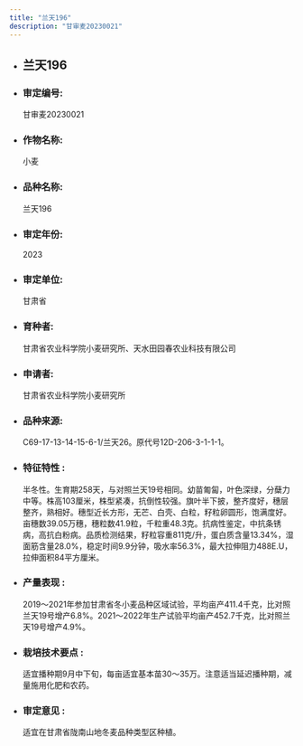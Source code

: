 ```yaml
---
title: "兰天196"
description: "甘审麦20230021"
---
```

* ## 兰天196
* ###  审定编号:  
   甘审麦20230021

*  ### 作物名称:  
   小麦

*   ###  品种名称: 
    兰天196

*   ### 审定年份: 
    2023

*   ### 审定单位:  
    甘肃省

*   ### 育种者:  
    甘肃省农业科学院小麦研究所、天水田园春农业科技有限公司

*   ### 申请者:  
    甘肃省农业科学院小麦研究所 

*   ### 品种来源:  
    C69-17-13-14-15-6-1/兰天26。原代号12D-206-3-1-1-1。

*   ### 特征特性 : 
    半冬性。生育期258天，与对照兰天19号相同。幼苗匍匐，叶色深绿，分蘖力中等。株高103厘米，株型紧凑，抗倒性较强。旗叶半下披，整齐度好，穗层整齐，熟相好。穗型近长方形，无芒、白壳、白粒，籽粒卵圆形，饱满度好。亩穗数39.05万穗，穗粒数41.9粒，千粒重48.3克。抗病性鉴定，中抗条锈病，高抗白粉病。品质检测结果，籽粒容重811克/升，蛋白质含量13.34%，湿面筋含量28.0%，稳定时间9.9分钟，吸水率56.3%，最大拉伸阻力488E.U，拉伸面积84平方厘米。

*   ### 产量表现 : 
    2019～2021年参加甘肃省冬小麦品种区域试验，平均亩产411.4千克，比对照兰天19号增产6.8%。2021～2022年生产试验平均亩产452.7千克，比对照兰天19号增产4.9%。

*   ### 栽培技术要点 : 
    适宜播种期9月中下旬，每亩适宜基本苗30～35万。注意适当延迟播种期，减量施用化肥和农药。

*   ### 审定意见 : 
    适宜在甘肃省陇南山地冬麦品种类型区种植。

